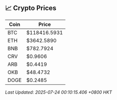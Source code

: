 ## 📈 Crypto Prices

| Coin | Price |
| ---- | ----- |
| BTC | $118416.5931 |
| ETH | $3642.5890 |
| BNB | $782.7924 |
| CRV | $0.9606 |
| ARB | $0.4419 |
| OKB | $48.4732 |
| DOGE | $0.2485 |

_Last Updated: 2025-07-24 00:10:15.406 +0800 HKT_